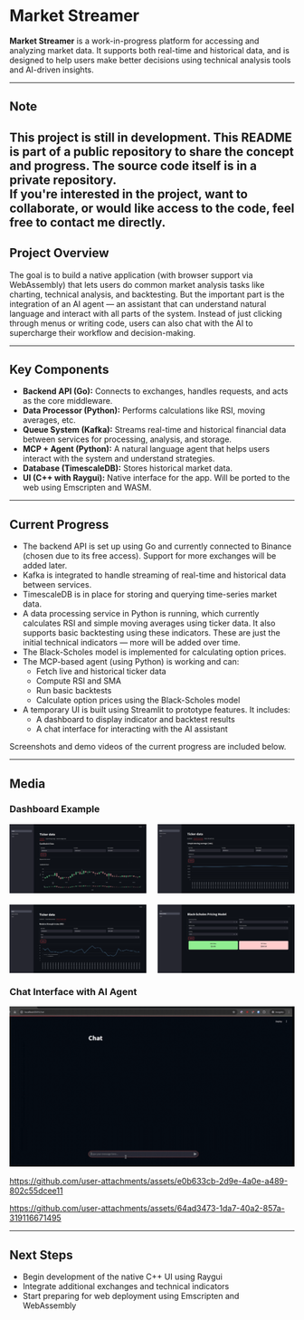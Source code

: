 # Market Streamer

**Market Streamer** is a work-in-progress platform for accessing and analyzing market data. It supports both real-time and historical data, and is designed to help users make better decisions using technical analysis tools and AI-driven insights.

---

## Note

This project is still in development. This README is part of a public repository to share the concept and progress. The source code itself is in a private repository.  
If you're interested in the project, want to collaborate, or would like access to the code, feel free to contact me directly.
---

## Project Overview

The goal is to build a native application (with browser support via WebAssembly) that lets users do common market analysis tasks like charting, technical analysis, and backtesting. But the important part is the integration of an AI agent — an assistant that can understand natural language and interact with all parts of the system. Instead of just clicking through menus or writing code, users can also chat with the AI to supercharge their workflow and decision-making.

---

## Key Components

- **Backend API (Go):** Connects to exchanges, handles requests, and acts as the core middleware.
- **Data Processor (Python):** Performs calculations like RSI, moving averages, etc.
- **Queue System (Kafka):** Streams real-time and historical financial data between services for processing, analysis, and storage.
- **MCP + Agent (Python):** A natural language agent that helps users interact with the system and understand strategies.
- **Database (TimescaleDB):** Stores historical market data.
- **UI (C++ with Raygui):** Native interface for the app. Will be ported to the web using Emscripten and WASM.

---

## Current Progress

- The backend API is set up using Go and currently connected to Binance (chosen due to its free access). Support for more exchanges will be added later.
- Kafka is integrated to handle streaming of real-time and historical data between services.
- TimescaleDB is in place for storing and querying time-series market data.
- A data processing service in Python is running, which currently calculates RSI and simple moving averages using ticker data. It also supports basic backtesting using these indicators. These are just the initial technical indicators — more will be added over time.
- The Black-Scholes model is implemented for calculating option prices.
- The MCP-based agent (using Python) is working and can:
  - Fetch live and historical ticker data
  - Compute RSI and SMA
  - Run basic backtests
  - Calculate option prices using the Black-Scholes model
- A temporary UI is built using Streamlit to prototype features. It includes:
  - A dashboard to display indicator and backtest results
  - A chat interface for interacting with the AI assistant

Screenshots and demo videos of the current progress are included below.

---

## Media

### Dashboard Example
<div style="display: flex; flex-wrap: wrap; gap: 20px; justify-content: space-between;">
  <img src="./media/ticker_data.png" alt="Ticker Data"  width="48%" />
  <img src="./media/simple_moving_average.png" alt="SMA" width="48%"  />
  <img src="./media/relative_strength_index.png" alt="RSI" width="48%" />
  <img src="./media/Black_Scholes_pricing_model.png" alt="Black-Scholes" width="48%"  />
</div>

### Chat Interface with AI Agent

![Tickers SMA RSI](./media/ticker.gif)

https://github.com/user-attachments/assets/e0b633cb-2d9e-4a0e-a489-802c55dcee11


https://github.com/user-attachments/assets/64ad3473-1da7-40a2-857a-319116671495

---

## Next Steps

- Begin development of the native C++ UI using Raygui
- Integrate additional exchanges and technical indicators
- Start preparing for web deployment using Emscripten and WebAssembly
